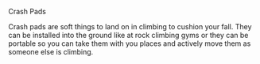 Crash Pads

Crash pads are soft things to land on in climbing to cushion your fall. They can be installed into the ground like at rock climbing gyms or they can be portable so you can take them with you places and actively move them as someone else is climbing.